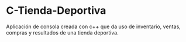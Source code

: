 # C-Tienda-Deportiva
Aplicación de consola creada con c++ que da uso de inventario, ventas, compras y resultados de una tienda deportiva. 
